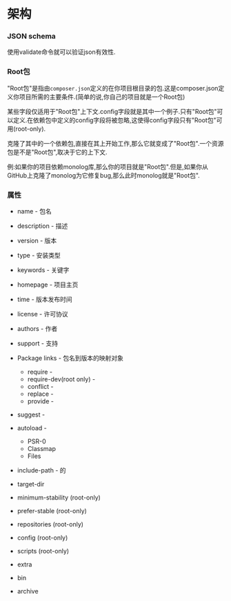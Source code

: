 # 架构

### JSON schema

使用validate命令就可以验证json有效性.

### Root包

"Root包"是指由`composer.json`定义的在你项目根目录的包.这是composer.json定义你项目所需的主要条件.\(简单的说,你自己的项目就是一个Root包\)

某些字段仅适用于"Root包"上下文.config字段就是其中一个例子.只有"Root包"可以定义.在依赖包中定义的config字段将被忽略,这使得config字段只有"Root包"可用\(root-only\).

克隆了其中的一个依赖包,直接在其上开始工作,那么它就变成了"Root包".一个资源包是不是"Root包",取决于它的上下文.

例:如果你的项目依赖monolog库,那么你的项目就是"Root包".但是,如果你从GitHub上克隆了monolog为它修复bug,那么此时monolog就是"Root包".

### 属性

* name - 包名

* description - 描述

* version - 版本

* type - 安装类型

* keywords - 关键字

* homepage - 项目主页

* time - 版本发布时间

* license - 许可协议

* authors - 作者

* support - 支持

* Package links - 包名到版本的映射对象

  * require - 
  * require-dev\(root only\) - 
  * conflict - 
  * replace - 
  * provide - 

* suggest -

* autoload -

  * PSR-0
  * Classmap
  * Files

* include-path - 的

* target-dir

* minimum-stability \(root-only\)

* prefer-stable \(root-only\)

* repositories \(root-only\)

* config \(root-only\)

* scripts \(root-only\)

* extra

* bin

* archive


